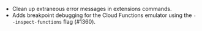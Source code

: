 * Clean up extraneous error messages in extensions commands.
* Adds breakpoint debugging for the Cloud Functions emulator using the `--inspect-functions` flag (#1360).
